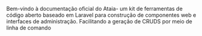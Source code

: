 Bem-vindo à documentação oficial do Ataia- um kit de ferramentas de código aberto baseado em Laravel 
para construção de componentes web e interfaces de administração. Facilitando a geração de CRUDS por meio de linha de comando 

